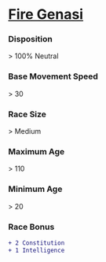 <script>const page = "raceTypes"</script>
# **[Fire Genasi](https://www.dndbeyond.com/races/genasi#FireGenasi)**
### **Disposition**
\> 100% Neutral
### **Base Movement Speed**
\> 30
### **Race Size**
\> Medium
### **Maximum Age**
\> 110
### **Minimum Age**
\> 20
### **Race Bonus**
```diff
+ 2 Constitution
+ 1 Intelligence
```
